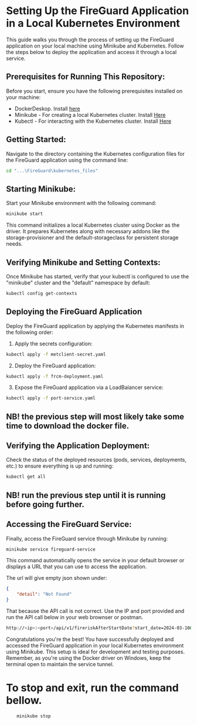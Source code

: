  # Setting Up the FireGuard Application in a Local Kubernetes Environment
This guide walks you through the process of setting up the FireGuard application on your local machine using Minikube and Kubernetes. Follow the steps below to deploy the application and access it through a local service.

## Prerequisites for Running This Repository:
Before you start, ensure you have the following prerequisites installed on your machine:
 * DockerDeskop. Install [here](https://www.docker.com/products/docker-desktop/)
 * Minikube - For creating a local Kubernetes cluster. Install [Here](https://minikube.sigs.k8s.io/docs/start/)
 * Kubectl - For interacting with the Kubernetes cluster. Install [Here](https://kubernetes.io/docs/tasks/tools/)

## Getting Started:
Navigate to the directory containing the Kubernetes configuration files for the FireGuard application using the command line:
```sh
cd "...\FireGuard\kubernetes_files"
```

## Starting Minikube:
Start your Minikube environment with the following command:

```sh
minikube start
```
This command initializes a local Kubernetes cluster using Docker as the driver. It prepares Kubernetes along with necessary addons like the storage-provisioner and the default-storageclass for persistent storage needs.

## Verifying Minikube and Setting Contexts:
Once Minikube has started, verify that your kubectl is configured to use the "minikube" cluster and the "default" namespace by default:
```sh
kubectl config get-contexts
```

## Deploying the FireGuard Application
Deploy the FireGuard application by applying the Kubernetes manifests in the following order:

1. Apply the secrets configuration:
```sh
kubectl apply -f metclient-secret.yaml
```
2. Deploy the FireGuard application:
```sh
kubectl apply -f frcm-deployment.yaml
```
3. Expose the FireGuard application via a LoadBalancer service:
```sh
kubectl apply -f port-service.yaml
```
## NB! the previous step will most likely take some  time to download the docker file.
## Verifying the Application Deployment:
Check the status of the deployed resources (pods, services, deployments, etc.) to ensure everything is up and running:
```sh
kubectl get all
```
## NB! run the previous step until it is running before going further.
## Accessing the FireGuard Service:
Finally, access the FireGuard service through Minikube by running:
```sh
minikube service fireguard-service
```
This command automatically opens the service in your default browser or displays a URL that you can use to access the application.

The url will give empty json shown under:
```json
{
    "detail": "Not Found"
}
```
That because the API call is not correct. Use the IP and port provided and run the API call below in your web brownser or postman. 
```sh
http://<ip>:<port>/api/v1/fireriskAfterStartDate?start_date=2024-03-10&days=3&longitude=5.32415&latitude=60.39299
```
Congratulations you're the best! You have successfully deployed and accessed the FireGuard application in your local Kubernetes environment using Minikube. This setup is ideal for development and testing purposes. Remember, as you're using the Docker driver on Windows, keep the terminal open to maintain the service tunnel.
# To stop and exit, run the command bellow.
```sh
    minikube stop
```
